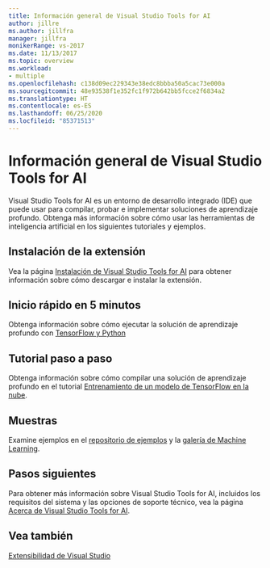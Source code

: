 ```yaml
---
title: Información general de Visual Studio Tools for AI
author: jillre
ms.author: jillfra
manager: jillfra
monikerRange: vs-2017
ms.date: 11/13/2017
ms.topic: overview
ms.workload:
- multiple
ms.openlocfilehash: c138d09ec229343e38edc8bbba50a5cac73e000a
ms.sourcegitcommit: 48e93538f1e352fc1f972b642bb5fcce2f6834a2
ms.translationtype: HT
ms.contentlocale: es-ES
ms.lasthandoff: 06/25/2020
ms.locfileid: "85371513"
---
```

# <a name="overview-of-visual-studio-tools-for-ai"></a>Información general de Visual Studio Tools for AI

Visual Studio Tools for AI es un entorno de desarrollo integrado (IDE) que puede usar para compilar, probar e implementar soluciones de aprendizaje profundo. Obtenga más información sobre cómo usar las herramientas de inteligencia artificial en los siguientes tutoriales y ejemplos.

## <a name="install-the-extension"></a>Instalación de la extensión

Vea la página [Instalación de Visual Studio Tools for AI](installation.md) para obtener información sobre cómo descargar e instalar la extensión.

## <a name="5-minute-quickstart"></a>Inicio rápido en 5 minutos 

Obtenga información sobre cómo ejecutar la solución de aprendizaje profundo con [TensorFlow y Python](tensorflow-local.md)

## <a name="step-by-step-tutorial"></a>Tutorial paso a paso

Obtenga información sobre cómo compilar una solución de aprendizaje profundo en el tutorial [Entrenamiento de un modelo de TensorFlow en la nube](tensorflow-vm.md).

## <a name="samples"></a>Muestras

Examine ejemplos en el [repositorio de ejemplos](https://github.com/Microsoft/samples-for-ai) y la [galería de Machine Learning](https://gallery.cortanaintelligence.com/projects).

## <a name="next-steps"></a>Pasos siguientes

Para obtener más información sobre Visual Studio Tools for AI, incluidos los requisitos del sistema y las opciones de soporte técnico, vea la página [Acerca de Visual Studio Tools for AI](about-ai-tools.md).

## <a name="see-also"></a>Vea también
[Extensibilidad de Visual Studio](/visualstudio/extensibility/?view=vs-2017)